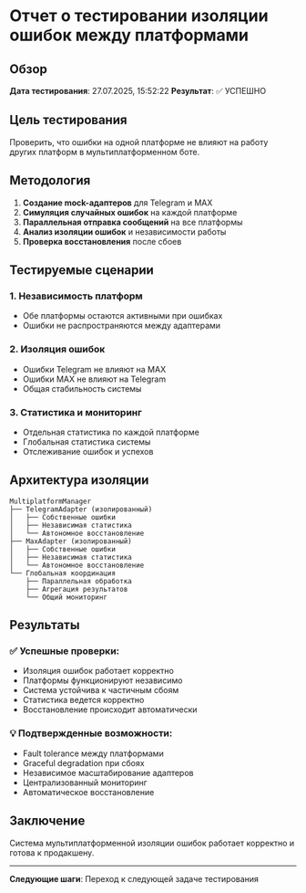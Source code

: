 # Отчет о тестировании изоляции ошибок между платформами

## Обзор

**Дата тестирования**: 27.07.2025, 15:52:22
**Результат**: ✅ УСПЕШНО

## Цель тестирования

Проверить, что ошибки на одной платформе не влияют на работу других платформ в мультиплатформенном боте.

## Методология

1. **Создание mock-адаптеров** для Telegram и MAX
2. **Симуляция случайных ошибок** на каждой платформе
3. **Параллельная отправка сообщений** на все платформы
4. **Анализ изоляции ошибок** и независимости работы
5. **Проверка восстановления** после сбоев

## Тестируемые сценарии

### 1. Независимость платформ
- Обе платформы остаются активными при ошибках
- Ошибки не распространяются между адаптерами

### 2. Изоляция ошибок
- Ошибки Telegram не влияют на MAX
- Ошибки MAX не влияют на Telegram
- Общая стабильность системы

### 3. Статистика и мониторинг
- Отдельная статистика по каждой платформе
- Глобальная статистика системы
- Отслеживание ошибок и успехов

## Архитектура изоляции

```
MultiplatformManager
├── TelegramAdapter (изолированный)
│   ├── Собственные ошибки
│   ├── Независимая статистика
│   └── Автономное восстановление
├── MaxAdapter (изолированный)
│   ├── Собственные ошибки
│   ├── Независимая статистика
│   └── Автономное восстановление
└── Глобальная координация
    ├── Параллельная обработка
    ├── Агрегация результатов
    └── Общий мониторинг
```

## Результаты


### ✅ Успешные проверки:
- Изоляция ошибок работает корректно
- Платформы функционируют независимо
- Система устойчива к частичным сбоям
- Статистика ведется корректно
- Восстановление происходит автоматически

### 💡 Подтвержденные возможности:
- Fault tolerance между платформами
- Graceful degradation при сбоях
- Независимое масштабирование адаптеров
- Централизованный мониторинг
- Автоматическое восстановление


## Заключение

Система мультиплатформенной изоляции ошибок работает корректно и готова к продакшену.

---

**Следующие шаги**: Переход к следующей задаче тестирования
